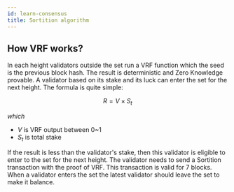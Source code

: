 ```yaml
---
id: learn-consensus
title: Sortition algorithm
---
```


## How VRF works?

In each height validators outside the set run a VRF function which the seed is the previous block
hash. The result is deterministic and Zero Knowledge provable. A validator based on its stake and
its luck can enter the set for the next height. The formula is quite simple:

$$
R = V {\times} S_t
$$

_which_

- $V$ is VRF output between 0~1
- $S_t$ is total stake

If the result is less than the validator's stake, then this validator is eligible to enter to the
set for the next height. The validator needs to send a Sortition transaction with the proof of VRF.
This transaction is valid for 7 blocks. When a validator enters the set the latest validator should
leave the set to make it balance.
